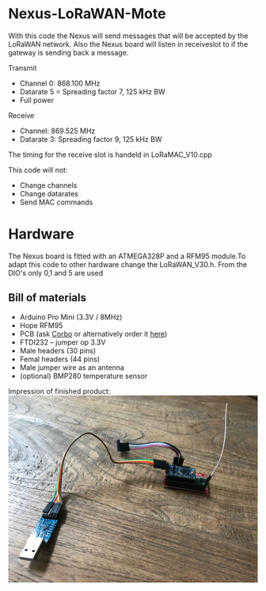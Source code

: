 # Nexus-LoRaWAN-Mote
With this code the Nexus will send messages that will be accepted by the LoRaWAN network. Also the Nexus board will listen in receiveslot to if the gateway is sending back a message.

Transmit
- Channel 0: 868.100 MHz
- Datarate 5 = Spreading factor 7, 125 kHz BW
- Full power

Receive
- Channel: 869.525 MHz
- Datarate 3: Spreading factor 9, 125 kHz BW

The timing for the receive slot is handeld in LoRaMAC_V10.cpp

This code will not:
- Change channels
- Change datarates
- Send MAC commands

# Hardware
The Nexus board is fitted with an ATMEGA328P and a RFM95 module.To adapt this code to other hardware change the LoRaWAN_V30.h. From the DIO's only 0,1 and 5 are used

## Bill of materials
-	Arduino Pro Mini (3.3V / 8MHz)
- Hope RFM95
- PCB (ask [Corbo](https://github.com/corbo) or alternatively order it [here](https://oshpark.com/shared_projects/wVpp4ro0))
-	FTDI232 – jumper op 3.3V
- Male headers (30 pins)
- Femal headers (44 pins)
- Male jumper wire as an antenna
- (optional) BMP280 temperature sensor

Impression of finished product:
![Basic LoRa node](https://github.com/TTNEnschede/SensorNode/blob/master/Basic-LoRa-node.jpg)

